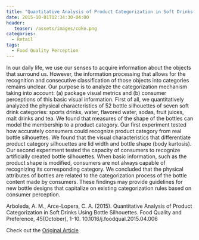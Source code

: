 ```yaml
---
title: "Quantitative Analysis of Product Categorization in Soft Drinks Using Bottle Silhouettes"
date: 2015-10-01T12:34:30-04:00
header:
   teaser: /assets/images/coke.png
categories:
  - Retail
tags:
  - Food Quality Perception
---
```


In our daily life, we use our senses to acquire information about the objects that surround us. 
However, the information processing that allows for the recognition and consecutive classification 
of those objects into categories remains unclear. Our purpose is to analyze the categorization mechanism 
taking into account: (a) package visual metrics and (b) consumer perceptions of this basic visual information. 
First of all, we quantitatively analyzed the physical characteristics of 52 bottle silhouettes of seven 
soft drink categories: sports drinks, water, flavored water, sodas, fruit juices, malt drinks and tea. 
We found that measures of the shape of the bottles can model the membership to a product category. 
Our first experiment tested how accurately consumers could recognize product category from real bottle 
silhouettes. We found that the visual characteristics that differentiate product category silhouettes 
are lid width and bottle shape (body kurtosis). Our second experiment tested the capacity of consumers 
to recognize artificially created bottle silhouettes. When basic information, such as the product shape 
is modified, consumers are not always capable of recognizing its corresponding category. 
We concluded that the physical attributes of bottles are related to the categorization process of the bottle 
content made by consumers. These findings may provide guidelines for new bottle designs that capitalize on 
existing categorization rules based on consumer perception.

Arboleda, A. M., Arce-Lopera, C. A. (2015). 
Quantitative Analysis of Product Categorization in Soft Drinks Using Bottle Silhouettes. 
Food Quality and Preference, 45(October), 1-10. 10.1016/j.foodqual.2015.04.006

Check out the [Original Article][URL] 

[URL]: https://doi.org/10.1016/j.foodqual.2015.04.006